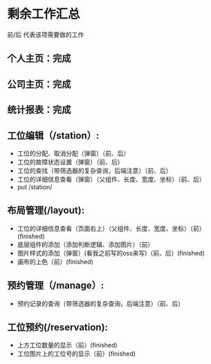 # 剩余工作汇总
前/后 代表该项需要做的工作
## 个人主页：完成
## 公司主页：完成
## 统计报表：完成
## 工位编辑（/station）:
- 工位的分配、取消分配（弹窗）（前、后）
- 工位的故障状态设置（弹窗）（前、后）
- 工位的查找（带筛选器的复杂查询，后端注意）（前、后）
- 工位的详细信息查看（弹窗）（父组件、长度、宽度、坐标）（前、后）
- put /station/
## 布局管理(/layout):
- 工位的详细信息查看（页面右上）（父组件、长度、宽度、坐标）（前）(finished)
- 底层组件的添加（添加判断逻辑、添加图片）（前）
- 图片样式的添加（弹窗）(看我之前写的oss来写)（前、后）(finished)
- 画布的上色（前）(finished)
## 预约管理（/manage）:
- 预约记录的查询（带筛选器的复杂查询，后端注意）（前、后）
## 工位预约(/reservation):
- 上方工位数量的显示（前）(finished)
- 工位图片上的工位号的显示（前）(finished)
